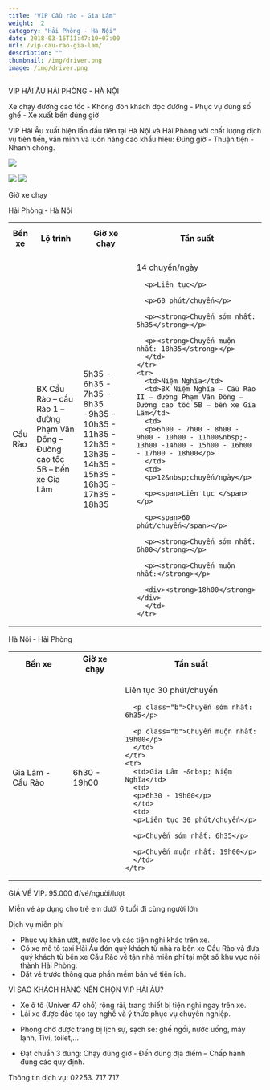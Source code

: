 ```yaml
---
title: "VIP Cầu rào - Gia Lâm"
weight:  2
category: "Hải Phòng - Hà Nội"
date: 2018-03-16T11:47:10+07:00
url: /vip-cau-rao-gia-lam/
description: ""
thumbnail: /img/driver.png
image: /img/driver.png
---
```

<p class="b tc">VIP HẢI ÂU HẢI PHÒNG - HÀ NỘI</p>
<p class="tc">Xe chạy đường cao tốc - Không đón khách dọc đường - Phục vụ đúng số ghế - Xe xuất bến đúng giờ</p>

<div class="tc w-100">
	<p class="dib ba b--dashed b--blue blue b bg-light-gray pa3 tj">
	<span class="red">VIP Hải Âu</span> xuất hiện lần đầu tiên tại Hà Nội và Hải Phòng với chất lượng dịch vụ tiên tiến, văn minh và luôn nâng cao khẩu hiệu: Đúng giờ - Thuận tiện - Nhanh chóng.
	</p>
</div>

<p class="tc"><img src="/img/VIP HP-HN(1).jpg"/></p>

<div class="tc w-100">
	<img src="/img/đt chuyển phát(2).png" class="dib h3"/>
	<img src="/img/facebook(1).png" class="dib h3"/>
</div>

<p class="dib bg-blue white b ttu pa2">Giờ xe chạy</p>

<p class="tc b blue">Hải Phòng - Hà Nội</p>

<table class="w-100 table-slim-border table-padding-cell">
  <tbody>
    <tr class="b bg-blue white">
      <th class="w4">Bến xe</th>
      <th>
      <p>Lộ trình</p>
      </th>
      <th>Giờ xe chạy</th>
      <th>
      <p>Tần suất</p>
      </th>
    </tr>
    <tr>
      <td>Cầu Rào</td>
      <td>BX Cầu Rào – cầu Rào 1 – đường Phạm Văn Đồng – Đường cao tốc 5B – bến xe Gia Lâm</td>
      <td>
      <p>5h35 - 6h35 - 7h35 - 8h35 -9h35 - 10h35 - 11h35 - 12h35 - 13h35 - 14h35 - 15h35 - 16h35 - 17h35 - 18h35</p>
      </td>
      <td>
      <p>14&nbsp;chuyến/ngày</p>

      <p>Liên tục</p>

      <p>60 phút/chuyến</p>

      <p><strong>Chuyến sớm nhất: 5h35</strong></p>

      <p><strong>Chuyến muộn nhất: 18h35</strong></p>
      </td>
    </tr>
    <tr>
      <td>Niệm Nghĩa</td>
      <td>BX Niệm Nghĩa – Cầu Rào II – đường Phạm Văn Đồng – Đường cao tốc 5B – bến xe Gia Lâm</td>
      <td>
      <p>6h00 - 7h00 - 8h00 - 9h00 - 10h00 - 11h00&nbsp;- 13h00 -14h00 - 15h00 - 16h00 - 17h00 - 18h00</p>
      </td>
      <td>
      <p>12&nbsp;chuyến/ngày</p>

      <p><span>Liên tục </span></p>

      <p><span>60 phút/chuyến</span></p>

      <p><strong>Chuyến sớm nhất: 6h00</strong></p>

      <p><strong>Chuyến muộn nhất:</strong></p>

      <div><strong>18h00</strong></div>
      </td>
    </tr>
  </tbody>
</table>

<p class="tc b blue">Hà Nội - Hải Phòng</p>

<table class="w-100 table-slim-border table-padding-cell">
  <tbody>
    <tr class="b bg-blue white">
      <th>Bến xe</th>
      <th>
      Giờ xe chạy
      </th>
      <th>Tần suất</th>
    </tr>
    <tr>
      <td>Gia Lâm -&nbsp; Cầu Rào</td>
      <td>
      <p>6h30 - 19h00</p>
      </td>
      <td>
      <p>Liên tục 30 phút/chuyến</p>

      <p class="b">Chuyến sớm nhất: 6h35</p>

      <p class="b">Chuyến muộn nhất: 19h00</p>
      </td>
    </tr>
    <tr>
      <td>Gia Lâm -&nbsp; Niệm Nghĩa</td>
      <td>
      <p>6h30 - 19h00</p>
      </td>
      <td>
      <p>Liên tục 30 phút/chuyến</p>

      <p>Chuyến sớm nhất: 6h35</p>

      <p>Chuyến muộn nhất: 19h00</p>
      </td>
    </tr>
  </tbody>
</table>

<p class="dib bg-blue white b ttu pa2">GIÁ VÉ VIP: 95.000 đ/vé/người/lượt</p>

<p class="tl b red f5"><i class="fas fa-exclamation-circle mr2"></i>Miễn vé áp dụng cho trẻ em dưới 6 tuổi đi cùng người lớn</p>

<p class="dib bg-blue white b ttu pa2">Dịch vụ miễn phí</p>

<ul>
	<li>Phục vụ khăn ướt, nước lọc và các tiện nghi khác trên xe.</li>
	<li>Có xe mô tô taxi Hải Âu đón quý khách từ nhà ra bến xe Cầu Rào và đưa quý khách từ bến xe Cầu Rào về tận nhà miễn phí tại một số khu vực nội thành Hải Phòng.</li>
	<li>Đặt vé trước thông qua phần mềm bán vé tiện ích.</li>
</ul>

<div class="w-100 mv4 w-100 tc ba b--dashed b--blue blue b bg-light-gray pa3 tj ">
	<p class="tc lh-copy">
VÌ SAO KHÁCH HÀNG NÊN CHỌN VIP HẢI ÂU?
</p>
<ul class="tl">
	<li class="lh-copy">
 Xe ô tô (Univer 47 chỗ) rộng rãi, trang thiết bị tiện nghi ngay trên xe.
</li>
	<li class="lh-copy">
 Lái xe được đào tạo tay nghề và ý thức phục vụ chuyên nghiệp.
</li>
	<li class="lh-copy">

 Phòng chờ được trang bị lịch sự, sạch sẽ: ghế ngồi, nước uống, máy lạnh, Tivi, toilet,...
</li>
	<li class="lh-copy">
 Đạt chuẩn 3 đúng: Chạy đúng giờ - Đến đúng địa điểm – Chấp hành đúng các quy định.
</li>
</ul>
	<p class="tc lh-copy">
Thông tin dịch vụ: 02253. 717 717
</p>
</div>